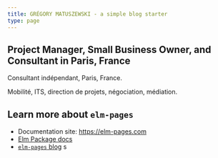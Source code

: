 ```yaml
---
title: GRÉGORY MATUSZEWSKI - a simple blog starter
type: page
---
```



## Project Manager, Small Business Owner, and Consultant in Paris, France

Consultant indépendant, Paris, France.

Mobilité, ITS, direction de projets, négociation, médiation.


## Learn more about `elm-pages`

- Documentation site: https://elm-pages.com
- [Elm Package docs](https://package.elm-lang.org/packages/dillonkearns/elm-pages/latest/)
- [`elm-pages` blog](https://elm-pages.com/blog)
 s